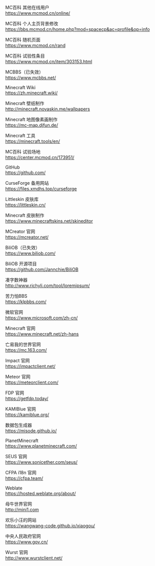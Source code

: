 MC百科 其他在线用户  
https://www.mcmod.cn/online/

MC百科 个人主页背景修改  
https://bbs.mcmod.cn/home.php?mod=spacecp&ac=profile&op=info

MC百科 随机页面  
https://www.mcmod.cn/rand

MC百科 试验性条目  
https://www.mcmod.cn/item/303153.html

MCBBS（已失效）  
https://www.mcbbs.net/

Minecraft Wiki  
https://zh.minecraft.wiki/

Minecraft 壁纸制作  
http://minecraft.novaskin.me/wallpapers

Minecraft 地图像素画制作  
https://mc-map.djfun.de/

Minecraft 工具  
https://minecraft.tools/en/

MC百科 试验场地  
https://center.mcmod.cn/173951/

GitHub  
https://github.com/

CurseForge 备用网站  
https://files.xmdhs.top/curseforge

Littleskin 皮肤库  
https://littleskin.cn/

Minecraft 皮肤制作  
https://www.minecraftskins.net/skineditor

MCreator 官网  
https://mcreator.net/

BiliOB（已失效）  
https://www.biliob.com/

BiliOB 开源项目  
https://github.com/Jannchie/BiliOB

凑字数神器  
http://www.richyli.com/tool/loremipsum/

苦力怕BBS  
https://klpbbs.com/

微软官网  
https://www.microsoft.com/zh-cn/

Minecraft 官网  
https://www.minecraft.net/zh-hans

亡易我的世界官网  
https://mc.163.com/

Impact 官网  
https://impactclient.net/

Meteor 官网  
https://meteorclient.com/

FDP 官网  
https://getfdp.today/

KAMIBlue 官网  
https://kamiblue.org/

数据包生成器  
https://misode.github.io/

PlanetMinecraft  
https://www.planetminecraft.com/

SEUS 官网  
https://www.sonicether.com/seus/

CFPA i18n 官网  
https://cfpa.team/

Weblate  
https://hosted.weblate.org/about/

母牛世界官网  
http://mini1.com

欢乐小汪的网站  
https://wangwang-code.github.io/xiaogou/

中央人民政府官网  
https://www.gov.cn/

Wurst 官网  
http://www.wurstclient.net/










